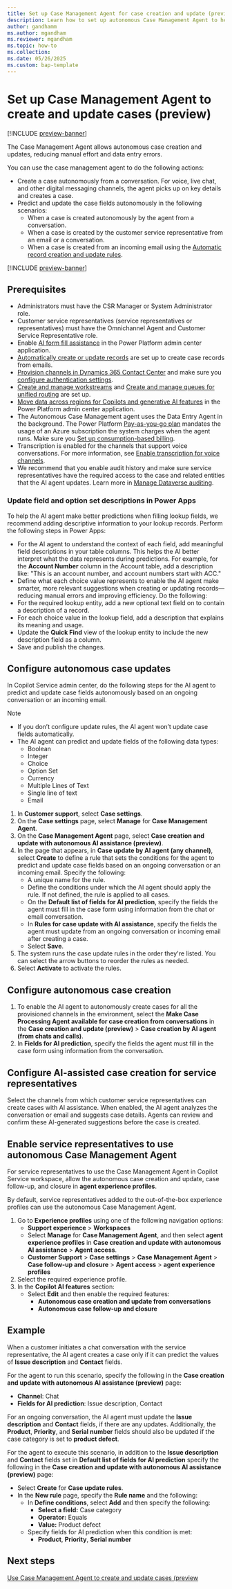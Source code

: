 ```yaml
---
title: Set up Case Management Agent for case creation and update (preview)
description: Learn how to set up autonomous Case Management Agent to help customer support teams efficiently handle case management tasks.
author: gandhamm
ms.author: mgandham
ms.reviewer: mgandham
ms.topic: how-to 
ms.collection: 
ms.date: 05/26/2025
ms.custom: bap-template
---
```



# Set up Case Management Agent to create and update cases (preview)

[!INCLUDE [preview-banner](~/../shared-content/shared/preview-includes/preview-banner.md)]

The Case Management Agent allows autonomous case creation and updates, reducing manual effort and data entry errors.

You can use the case management agent to do the following actions:

- Create a case autonomously from a conversation. For voice, live chat, and other digital messaging channels, the agent picks up on key details and creates a case.
- Predict and update the case fields autonomously in the following scenarios:
    - When a case is created autonomously by the agent from a conversation.
    - When a case is created by the customer service representative from an email or a conversation.
    - When a case is created from an incoming email using the [Automatic record creation and update rules](automatically-create-update-records.md).

[!INCLUDE [preview-banner](../../../shared-content/shared/preview-includes/production-ready-preview-dynamics365.md)]

## Prerequisites

- Administrators must have the CSR Manager or System Administrator role.
- Customer service representatives (service representatives or representatives) must have the Omnichannel Agent and Customer Service Representative role.
- Enable [AI form fill assistance](/power-platform/admin/settings-features#ai-form-fill-assistance) in the Power Platform admin center application.
- [Automatically create or update records](automatically-create-update-records.md) are set up to create case records from emails.
- [Provision channels in Dynamics 365 Contact Center](/dynamics365/contact-center/implement/provision-channels) and make sure you [configure authentication settings](create-chat-auth-settings.md). 
- [Create and manage workstreams](create-workstreams.md) and [Create and manage queues for unified routing](queues-omnichannel.md) are set up.
-  [Move data across regions for Copilots and generative AI features](/power-platform/admin/geographical-availability-copilot) in the Power Platform admin center application.
- The Autonomous Case Management agent uses the Data Entry Agent in the background. The Power Platform [Pay-as-you-go plan](/power-platform/admin/pay-as-you-go-overview) mandates the usage of an Azure subscription the system charges when the agent runs. Make sure you [Set up consumption-based billing](setup-pay-as-you-go.md).
- Transcription is enabled for the channels that support voice conversations. For more information, see [Enable transcription for voice channels](voice-channel-configure-transcripts.md#enable-call-recording-and-transcription-for-voice).
-  We recommend that you enable audit history and make sure service representatives have the required access to the case and related entities that the AI agent updates. Learn more in [Manage Dataverse auditing](/power-platform/admin/manage-dataverse-auditing).

### Update field and option set descriptions in Power Apps

To help the AI agent make better predictions when filling lookup fields, we recommend adding descriptive information to your lookup records. Perform the following steps in Power Apps:

- For the AI agent to understand the context of each field, add meaningful field descriptions in your table columns. This helps the AI better interpret what the data represents during predictions. For example, for the **Account Number** column in the Account table, add a description like: "This is an account number, and account numbers start with ACC."
-  Define what each choice value represents to enable the AI agent make smarter, more relevant suggestions when creating or updating records—reducing manual errors and improving efficiency. Do the following:
  - For the required lookup entity, add a new optional text field on to contain a description of a record.
  - For each choice value in the lookup field, add a description that explains its meaning and usage.
  - Update the **Quick Find** view of the lookup entity to include the new description field as a column.
  - Save and publish the changes.

## Configure autonomous case updates

In Copilot Service admin center, do the following steps for the AI agent to predict and update case fields autonomously based on an ongoing conversation or an incoming email. 

> [!NOTE]
> - If you don’t configure update rules, the AI agent won’t update case fields automatically.
> - The AI agent can predict and update fields of the following data types:
>   - Boolean
>   - Integer
>   - Choice
>   - Option Set
>   - Currency
>   - Multiple Lines of Text
>   - Single line of text
>   - Email

1. In **Customer support**, select **Case settings**.
2. On the **Case settings** page, select **Manage** for **Case Management Agent**.
3. On the **Case Management Agent** page, select **Case creation and update with autonomous AI assistance (preview)**.
1. In the page that appears, in **Case update by AI agent (any channel)**, select **Create** to define a rule that sets the conditions for the agent to predict and update case fields based on an ongoing conversation or an incoming email. Specify the following:
   - A unique name for the rule. 
   - Define the conditions under which the AI agent should apply the rule. If not defined, the rule is applied to all cases.
   - On the **Default list of fields for AI prediction**, specify the fields the agent must fill in the case form using information from the chat or email conversation.  
   - In **Rules for case update with AI assistance**, specify the fields the agent must update from an ongoing conversation or incoming email after creating a case.
   - Select **Save**.
1. The system runs the case update rules in the order they're listed. You can select the arrow buttons to reorder the rules as needed.
1. Select **Activate** to activate the rules.

## Configure autonomous case creation
   
1. To enable the AI agent to autonomously create cases for all the provisioned channels in the environment, select the **Make Case Processing Agent available for case creation from conversations** in the **Case creation and update (preview)** > **Case creation by AI agent (from chats and calls)**.
1. In **Fields for AI prediction**, specify the fields the agent must fill in the case form using information from the conversation.  

## Configure AI-assisted case creation for service representatives

Select the channels from which customer service representatives can create cases with AI assistance. When enabled, the AI agent analyzes the conversation or email and suggests case details. Agents can review and confirm these AI-generated suggestions before the case is created.

## Enable service representatives to use autonomous Case Management Agent

For service representatives to use the Case Management Agent in Copilot Service workspace, allow the autonomous case creation and update, case follow-up, and closure in **agent experience profiles**.

By default, service representatives added to the out-of-the-box experience profiles can use the autonomous Case Management Agent.

1. Go to **Experience profiles** using one of the following navigation options:
   - **Support experience** > **Workspaces**
   -  Select **Manage** for **Case Management Agent**, and then select **agent experience profiles** in **Case creation and update with autonomous AI assistance** > **Agent access**.
   - **Customer Support** > **Case settings** > **Case Management Agent** > **Case follow-up and closure** > **Agent access** > **agent experience profiles**
2. Select the required experience profile.
3. In the **Copilot AI features** section:
   - Select **Edit** and then enable the required features:  
     - **Autonomous case creation and update from conversations**  
     - **Autonomous case follow-up and closure**


## Example 

When a customer initiates a chat conversation with the service representative, the AI agent creates a case only if it can predict the values of **Issue description** and **Contact** fields.

For the agent to run this scenario, specify the following in the **Case creation and update with autonomous AI assistance (preview)** page:
 
- **Channel**: Chat  
- **Fields for AI prediction**: Issue description, Contact  

For an ongoing conversation, the AI agent must update the **Issue description** and **Contact** fields, if there are any updates. Additionally, the **Product**, **Priority**, and **Serial number** fields should also be updated if the case category is set to **product defect**. 

For the agent to execute this scenario, in addition to the **Issue description** and **Contact** fields set in **Default list of fields for AI prediction** specify the following in the **Case creation and update with autonomous AI assistance (preview)** page:

- Select **Create** for **Case update rules**. 
- In the **New rule** page, specify the **Rule name** and the following:
  - In **Define conditions**, select **Add** and then specify the following:
    - **Select a field:** Case category  
    - **Operator:** Equals  
    - **Value:** Product defect  
  - Specify fields for AI prediction when this condition is met:  
    - **Product**, **Priority**, **Serial number**

## Next steps

 [Use Case Management Agent to create and update cases (preview](../use/use-case-creation-agent.md)
